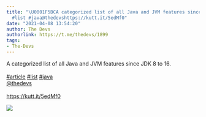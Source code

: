 ```yaml
---
title: "\U0001F5BCA categorized list of all Java and JVM features since JDK 8 to 16.#article
  #list #java@thedevshttps://kutt.it/5edMf0"
date: "2021-04-08 13:54:20"
author: The Devs
authorlink: https://t.me/thedevs/1899
tags:
- The-Devs
---
```

<p>A categorized list of all Java and JVM features since JDK 8 to 16.<br><br><a href="https://t.me/thedevs/1899?q=%23article">#article</a> <a href="https://t.me/thedevs/1899?q=%23list">#list</a> <a href="https://t.me/thedevs/1899?q=%23java">#java</a><br><a href="https://t.me/thedevs" target="_blank">@thedevs</a><br><br><a href="https://kutt.it/5edMf0" target="_blank" rel="noopener">https://kutt.it/5edMf0</a></p><img src="https://cdn4.telesco.pe/file/QSYFegrKq40KAH0fA7kiwTyjy-z0eMwsEEBIVjz5wiW9XkC4jSCP_AMUJdmDhj3MRQzt_0P1Q9qX8ZodGdsPJli7uQ0PSKD9EBvL315GCtHbZhxcRT9vs_PC6Ny360i_kpFWmX6t3rNa7AuMnoFOTuYLWGDatKGHQt0Bwxz12WxYn3-Wp7z8L3V4wJUEoN-oYG8TloKydXcJ5_NBSCul94UPCuxfolYI2fk_0BP2ydkxM7jFkssTmCX2QdUl6cmyc2uL2aDfaQeIMXkR0KHgbjuDeLEXW-ZPuV58Vjhs0qkC-igiWUELU0Swhsm2eYpXqzKsjJU0cnlOfqrWoT3QKg.jpg" referrerpolicy="no-referrer">